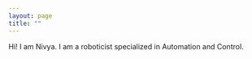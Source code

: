 ```yaml
---
layout: page
title: ""
---
```




Hi! I am Nivya. I am a roboticist specialized in Automation and Control.
